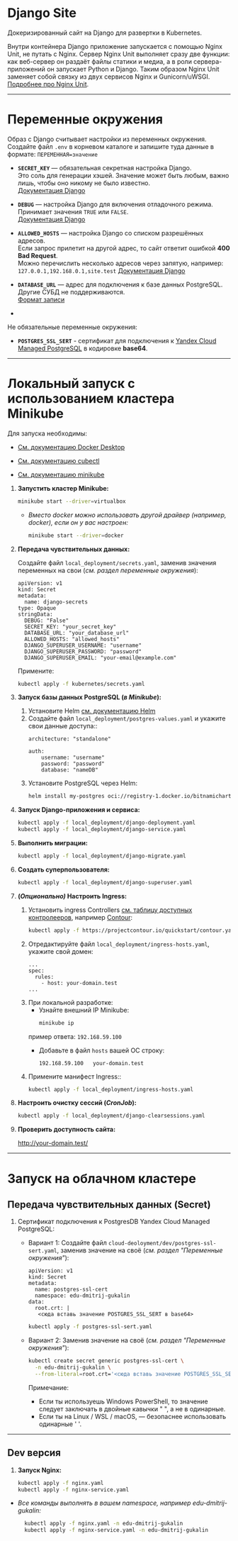 # Django Site

Докеризированный сайт на Django для развертки в Kubernetes.

Внутри контейнера Django приложение запускается с помощью Nginx Unit, не путать с Nginx. Сервер Nginx Unit выполняет
сразу две функции: как веб-сервер он раздаёт файлы статики и медиа, а в роли сервера-приложений он запускает Python и
Django. Таким образом Nginx Unit заменяет собой связку из двух сервисов Nginx и
Gunicorn/uWSGI. [Подробнее про Nginx Unit](https://unit.nginx.org/).

---
# Переменные окружения

Образ с Django считывает настройки из переменных окружения.  
Создайте файл `.env` в корневом каталоге и запишите туда данные в формате: `ПЕРЕМЕННАЯ=значение`

- **`SECRET_KEY`** — обязательная секретная настройка Django.  
  Это соль для генерации хэшей. Значение может быть любым, важно лишь, чтобы оно никому не было известно.  
  [Документация Django](https://docs.djangoproject.com/en/3.2/ref/settings/#secret-key)
- **`DEBUG`** — настройка Django для включения отладочного режима.  
  Принимает значения `TRUE` или `FALSE`.  
  [Документация Django](https://docs.djangoproject.com/en/3.2/ref/settings/#std:setting-DEBUG)

- **`ALLOWED_HOSTS`** — настройка Django со списком разрешённых адресов.  
  Если запрос прилетит на другой адрес, то сайт ответит ошибкой **400 Bad Request**.  
  Можно перечислить несколько адресов через запятую, например: `127.0.0.1,192.168.0.1,site.test`
  [Документация Django](https://docs.djangoproject.com/en/3.2/ref/settings/#allowed-hosts)
- **`DATABASE_URL`** — адрес для подключения к базе данных PostgreSQL.  
  Другие СУБД не поддерживаются.  
  [Формат записи](https://github.com/jacobian/dj-database-url#url-schema)
- 
Не обязательные переменные окружения:
- **`POSTGRES_SSL_SERT`** - сертификат для подключения к [Yandex Cloud Managed PostgreSQL](https://yandex.cloud/ru/docs/managed-postgresql/operations/connect) в кодировке **base64**.
---

# Локальный запуск с использованием кластера Minikube

Для запуска необходимы:

- [См. документацию Docker Desktop](https://www.docker.com/get-started/)

- [См. документацию сubectl](https://kubernetes.io/docs/tasks/tools/)

- [См. документацию minikube](https://kubernetes.io/docs/tasks/tools/)


1. **Запустить кластер Minikube:**

    ```sh
    minikube start --driver=virtualbox
    ```
    * *Вместо docker можно использовать другой драйвер (например, docker), если он у вас настроен:*

        ```sh
        minikube start --driver=docker
        ```
2. **Передача чувствительных данных:**

   Создайте файл `local_deployment/secrets.yaml`, заменив значения переменных на свои (*см. раздел переменные окружения*):

    ```
    apiVersion: v1
    kind: Secret
    metadata:
      name: django-secrets
    type: Opaque
    stringData:
      DEBUG: "False"
      SECRET_KEY: "your_secret_key"
      DATABASE_URL: "your_database_url"
      ALLOWED_HOSTS: "allowed_hosts"
      DJANGO_SUPERUSER_USERNAME: "username"
      DJANGO_SUPERUSER_PASSWORD: "password"
      DJANGO_SUPERUSER_EMAIL: "your-email@example.com"
    ```

   Примените:
    ```sh
    kubectl apply -f kubernetes/secrets.yaml
    ```
3. **Запуск базы данных PostgreSQL (*в Minikube*):**
    1. Установите Helm [см. документацию Helm](https://helm.sh/)
    2. Создайте файл `local_deployment/postgres-values.yaml` и укажите свои данные доступа::
        ```
        architecture: "standalone"

        auth:
            username: "username"
            password: "password"
            database: "nameDB"
        ```
    3. Установите PostgreSQL через Helm:
        ```sh
        helm install my-postgres oci://registry-1.docker.io/bitnamicharts/postgresql -f local_deployment/postgres-values.yaml  
        ```
4. **Запуск Django-приложения и сервиса:**
    ```sh
    kubectl apply -f local_deployment/django-deployment.yaml
    kubectl apply -f local_deployment/django-service.yaml
    ```
5. **Выполнить миграции:**
    ```sh    
    kubectl apply -f local_deployment/django-migrate.yaml
    ```
6. **Создать суперпользователя:**
    ```sh    
    kubectl apply -f local_deployment/django-superuser.yaml
    ```
7. **(*Опционально)* Настроить Ingress:**
    1. Установить ingress Controllers [см. таблицу доступных контролееров](https://docs.google.com/spreadsheets/d/191WWNpjJ2za6-nbG4ZoUMXMpUK8KlCIosvQB0f-oq3k/edit?gid=907731238#gid=907731238), например [Сontour](https://projectcontour.io/getting-started/):
        ```sh    
        kubectl apply -f https://projectcontour.io/quickstart/contour.yaml
        ```
    2. Отредактируйте файл `local_deployment/ingress-hosts.yaml`, укажите свой домен:
        ```
        ...
        spec:
          rules:
            - host: your-domain.test
        ...
        ```
    3. При локальной разработке:
        - Узнайте внешний IP Minikube:
            ```sh
            minikube ip
            ```
        пример ответа:
            ```
            192.168.59.100
            ```
        - Добавьте в файл `hosts` вашей ОС строку:

            ```
            192.168.59.100   your-domain.test
            ```
    4. Примените манифест Ingress::
        ```sh
        kubectl apply -f local_deployment/ingress-hosts.yaml
        ```
8. **Настроить очистку сессий (*CronJob*):**
    ```sh
    kubectl apply -f local_deployment/django-clearsessions.yaml
    ```   
9. **Проверить доступность сайта:**

    http://your-domain.test/

---
# Запуск на облачном кластере
## Передача чувствительных данных (Secret)
1. Cертификат подключения к PostgresDB Yandex Cloud Managed PostgreSQL:
   * Вариант 1:
   Создайте файл `cloud-deoloyment/dev/postgres-ssl-sert.yaml`, заменив значение на своё (*см. раздел "Переменные окружения"*):
       ```
       apiVersion: v1
       kind: Secret
       metadata:
         name: postgres-ssl-cert
         namespace: edu-dmitrij-gukalin
       data:
         root.crt: |
          <сюда вставь значение POSTGRES_SSL_SERT в base64>
       ```
   
       ```sh    
       kubectl apply -f postgres-ssl-sert.yaml
       ```
   * Вариант 2: Заменив значение на своё (*см. раздел "Переменные окружения"*): 
       ```sh    
       kubectl create secret generic postgres-ssl-cert \
         -n edu-dmitrij-gukalin \
         --from-literal=root.crt='<сюда вставь значение POSTGRES_SSL_SERT в base64>'
       ```
     Примечание:
     * Если ты используешь Windows PowerShell, то значение следует заключать в двойные кавычки " ", а не в одинарные.
     * Если ты на Linux / WSL / macOS, — безопаснее использовать одинарные ' '.
   
---
## Dev версия
1. **Запуск Nginx:** 
    ```sh    
    kubectl apply -f nginx.yaml
    kubectl apply -f nginx-service.yaml
    ```
* *Все команды выполнять в вашем namespace, например edu-dmitrij-gukalin:*
    ```sh    
      kubectl apply -f nginx.yaml -n edu-dmitrij-gukalin
      kubectl apply -f nginx-service.yaml -n edu-dmitrij-gukalin
    ```
